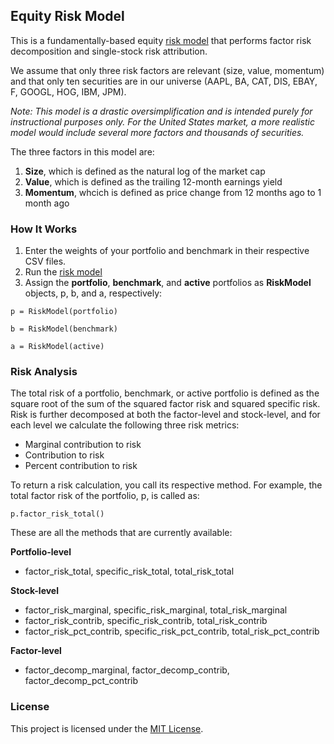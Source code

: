 ## Equity Risk Model

This is a fundamentally-based equity [risk model](/equity_risk_model.py) that performs factor risk decomposition and single-stock risk attribution. 

We assume that only three risk factors are relevant (size, value, momentum) and that only ten securities are in our universe (AAPL, BA, CAT, DIS, EBAY, F, GOOGL, HOG, IBM, JPM).

*Note: This model is a drastic oversimplification and is intended purely for instructional purposes only. For the United States market, a more realistic model would include several more factors and thousands of securities.*

The three factors in this model are:

1. **Size**, which is defined as the natural log of the market cap
2. **Value**, which is defined as the trailing 12-month earnings yield
3. **Momentum**, whcich is defined as price change from 12 months ago to 1 month ago

### How It Works

1. Enter the weights of your portfolio and benchmark in their respective CSV files.
2. Run the [risk model](/equity_risk_model.py)
3. Assign the **portfolio**, **benchmark**, and **active** portfolios as **RiskModel** objects, p, b, and a, respectively:
```
p = RiskModel(portfolio)
```
```
b = RiskModel(benchmark)
```
```
a = RiskModel(active)
```

### Risk Analysis

The total risk of a portfolio, benchmark, or active portfolio is defined as the square root of the sum of the squared factor risk and squared specific risk. Risk is further decomposed at both the factor-level and stock-level, and for each level we calculate the following three risk metrics:

- Marginal contribution to risk
- Contribution to risk
- Percent contribution to risk

To return a risk calculation, you call its respective method. For example, the total factor risk of the portfolio, p, is called as:

```
p.factor_risk_total()
```

These are all the methods that are currently available:

**Portfolio-level**
- factor_risk_total, specific_risk_total, total_risk_total

**Stock-level**
- factor_risk_marginal, specific_risk_marginal, total_risk_marginal
- factor_risk_contrib, specific_risk_contrib, total_risk_contrib
- factor_risk_pct_contrib, specific_risk_pct_contrib, total_risk_pct_contrib

**Factor-level**
- factor_decomp_marginal, factor_decomp_contrib, factor_decomp_pct_contrib

### License

This project is licensed under the [MIT License](/LICENSE).